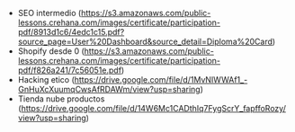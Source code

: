 - SEO intermedio (https://s3.amazonaws.com/public-lessons.crehana.com/images/certificate/participation-pdf/8913d1c6/4edc1c15.pdf?source_page=User%20Dashboard&source_detail=Diploma%20Card) <br>
- Shopify desde 0 (https://s3.amazonaws.com/public-lessons.crehana.com/images/certificate/participation-pdf/f826a241/7c56051e.pdf)
- Hacking etico (https://drive.google.com/file/d/1MvNIWWAf1_-GnHuXcXuumqCwsAfRDAWm/view?usp=sharing)
- Tienda nube productos (https://drive.google.com/file/d/14W6Mc1CADthIq7FygScrY_fapffoRozy/view?usp=sharing)

